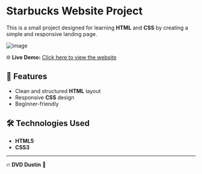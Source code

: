 # Starbucks Website Project  

This is a small project designed for learning **HTML** and **CSS** by creating a simple and responsive landing page.  

![image](https://github.com/user-attachments/assets/4302ee29-73cb-4ca8-9a37-13a12599dae2)


🌐 **Live Demo:** [Click here to view the website](https://dinhvuduc.github.io/starbucks-web/)  

## 📌 Features  
- Clean and structured **HTML** layout  
- Responsive **CSS** design  
- Beginner-friendly  

## 🛠️ Technologies Used  
- **HTML5**  
- **CSS3**  

---

🔥 **DVD Dustin** 🎯
